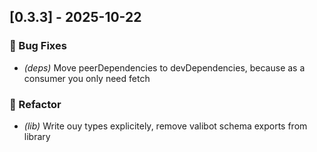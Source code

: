 ## [0.3.3] - 2025-10-22

### 🐛 Bug Fixes

- *(deps)* Move peerDependencies to devDependencies, because as a consumer you only need fetch

### 🚜 Refactor

- *(lib)* Write ouy types explicitely, remove valibot schema exports from library
